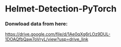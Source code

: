 # Helmet-Detection-PyTorch

### Donwload data from here:

https://drive.google.com/file/d/1Ae0qXg6rLOz9DUL-1DOAQfbQaw7oVryL/view?usp=drive_link
